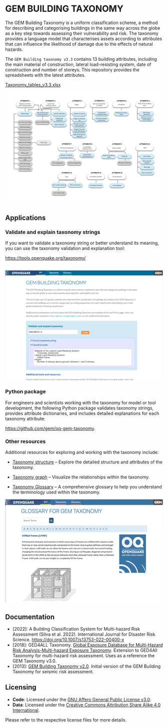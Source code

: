 # GEM BUILDING TAXONOMY

The GEM Building Taxonomy is a uniform classification scheme, a method for describing and categorising buildings in the same way across the globe as a key step towards assessing their vulnerability and risk. The taxonomy provides a language model that characterises assets according to attributes that can influence the likelihood of damage due to the effects of natural hazards.

The `GEM Building taxonomy v3.3` contains 13 building attributes, including the main material of construction, lateral load-resisting system, date of construction and number of storeys. This repository provides the spreadsheets with the latest attributes.

[Taxonomy_tables_v3.3.xlsx](./Taxonomy_tables_v3.3.xlsx)

![taxonomy_v3.3](figures/taxonomy_v3.3.png)

## Applications

### Validate and explain taxonomy strings
If you want to validate a taxonomy string or better understand its meaning, you can use the taxonomy validation and explanation tool:

https://tools.openquake.org/taxonomy/
<br>
<br> 

![Taxonomy tool](figures/taxonomy_tool.png)


### Python package

For engineers and scientists working with the taxonomy for model or tool development, the following Python package validates taxonomy strings, provides attribute dictionaries, and includes detailed explanations for each taxonomy attribute:

https://github.com/gem/oq-gem-taxonomy.

### Other resources

Additional resources for exploring and working with the taxonomy include:

- [Taxonomy structure](https://tools.openquake.org/taxonomy/structure/attribute/) – Explore the detailed structure and attributes of the taxonomy.

- [Taxonomy graph](https://tools.openquake.org/taxonomy/graph) – Visualize the relationships within the taxonomy.

- [Taxonomy Glossary](https://taxonomy.openquake.org/) – A comprehensive glossary to help you understand the terminology used within the taxonomy.

![Taxonomy_glossary](figures/glossary-lfinf.png)


## Documentation

- [2022]: A Building Classification System for Multi-hazard Risk Assessment (Silva et al. 2022). International Journal for Disaster Risk Science. https://doi.org/10.1007/s13753-022-00400-x
- [2018]: GED4ALL Taxonomy. [Global Exposure Database for Multi-Hazard Risk Analysis-Multi-hazard Exposure Taxonomy](https://www.globalquakemodel.org/gempublications/global-exposure-database-for-multi-hazard-risk-analysis-multi-hazard-exposure-taxonomy). Extension to GED4All Taxonomy for multi-hazard risk assessment. Uses as a reference the GEM Taxonomy v3.0.
- [2013]: [GEM Building Taxonomy v2.0](https://www.globalquakemodel.org/gempublications/gem-building-taxonomy-version-2.0). Initial version of the GEM Building Taxonomy for seismic risk assessment.

## Licensing

- **Code**: Licensed under the [GNU Affero General Public License v3.0](./LICENSE).
- **Data**: Licensed under the [Creative Commons Attribution Share Alike 4.0 International](./DATA_LICENSE).

Please refer to the respective license files for more details.
